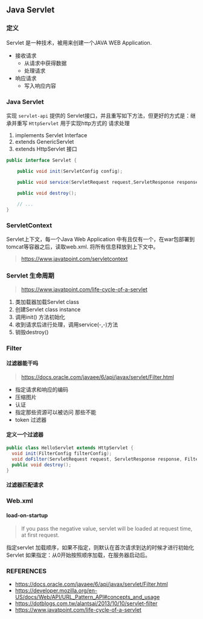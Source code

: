 ## Java Servlet

### 定义
Servlet 是一种技术，被用来创建一个JAVA WEB Application.

- 接收请求
  - 从请求中获得数据
  - 处理请求
- 响应请求
  - 写入响应内容

### Java Servlet

实现 `servlet-api` 提供的 Servlet接口，并且重写如下方法，但更好的方式是：继承并重写 `HttpServlet` 用于实现http方式的 请求处理

1. implements Servlet Interface
2. extends GenericServlet
3. extends HttpServlet 接口

```java
public interface Servlet {

    public void init(ServletConfig config);

    public void service(ServletRequest request,ServletResponse response);

    public void destroy();
    
    // ...
}
```

### ServletContext
Servlet上下文，每一个Java Web Application 中有且仅有一个，在war包部署到tomcat等容器之后，读取web.xml. 将所有信息释放到上下文中。
> https://www.javatpoint.com/servletcontext




### Servlet 生命周期
> https://www.javatpoint.com/life-cycle-of-a-servlet

1. 类加载器加载Servlet class
2. 创建Servlet class instance
3. 调用init() 方法初始化
4. 收到请求后进行处理，调用service(-,-)方法
5. 销毁destroy()

### Filter

#### 过滤器能干吗
> https://docs.oracle.com/javaee/6/api/javax/servlet/Filter.html

- 指定请求和响应的编码
- 压缩图片
- 认证
- 指定那些资源可以被访问 那些不能
- token 过滤器

#### 定义一个过滤器

```java
public class HelloServlet extends HttpServlet {
  void init(FilterConfig filterConfig);
  void doFilter(ServletRequest request, ServletResponse response, FilterChain chain) throws IOException, ServletException;
  public void destroy();
}
```

#### 过滤器匹配请求


### Web.xml

#### load-on-startup
> If you pass the negative value, servlet will be loaded at request time, at first request.

指定servlet 加载顺序，如果不指定，则默认在首次请求到达的时候才进行初始化Servlet
如果指定：从0开始按照顺序加载，在服务器启动后。



### REFERENCES

- https://docs.oracle.com/javaee/6/api/javax/servlet/Filter.html
- https://developer.mozilla.org/en-US/docs/Web/API/URL_Pattern_API#concepts_and_usage
- https://dotblogs.com.tw/alantsai/2013/10/10/servlet-filter
- https://www.javatpoint.com/life-cycle-of-a-servlet